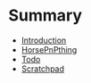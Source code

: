 # Summary

* [Introduction](Introduction.md)
* [HorsePnPthing](Introduction.md)
* [Todo](todo.md)
* [Scratchpad](scratchpad.md)

